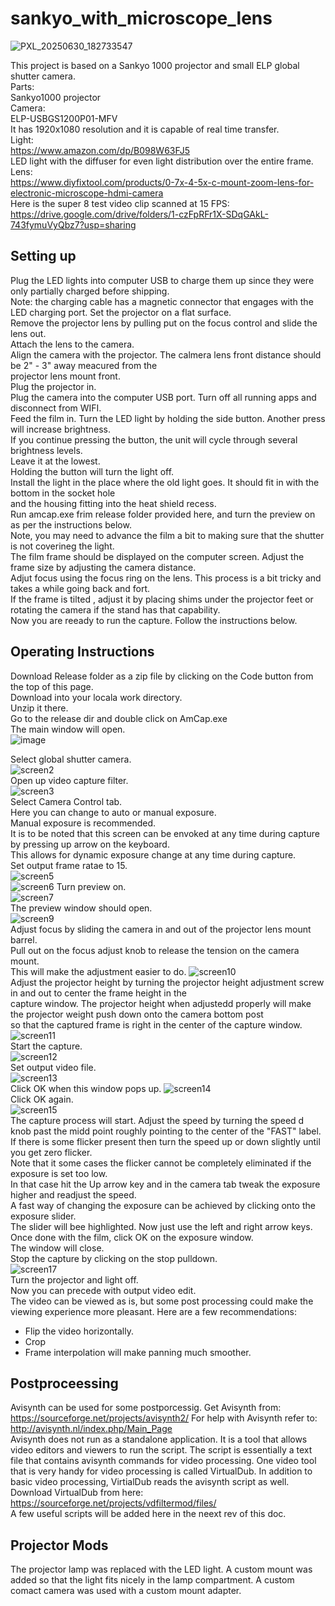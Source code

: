 # sankyo_with_microscope_lens  

![PXL_20250630_182733547](https://github.com/user-attachments/assets/af2bfed7-8a1a-4bb1-afcc-463e0f3d297c)

This project is based on a Sankyo 1000 projector and small ELP global shutter camera.  
Parts:  
Sankyo1000 projector  
Camera:  
ELP-USBGS1200P01-MFV  
It has 1920x1080 resolution and it is capable of real time transfer.  
Light:  
https://www.amazon.com/dp/B098W63FJ5  
LED light with the diffuser for even light distribution over the entire frame.  
Lens:  
https://www.diyfixtool.com/products/0-7x-4-5x-c-mount-zoom-lens-for-electronic-microscope-hdmi-camera  
Here is the super 8 test video clip scanned at 15 FPS:  
https://drive.google.com/drive/folders/1-czFpRFr1X-SDqGAkL-743fymuVyQbz7?usp=sharing

## Setting up  
Plug the LED lights into computer USB to charge them up since they were only partially charged before shipping.  
Note: the charging cable has a magnetic connector that engages with the LED charging port.
Set the projector on a flat surface.  
Remove the projector lens by pulling put on the focus control and slide the lens out.  
Attach the lens to the camera.  
Align the camera with the projector. The calmera lens front distance should be 2" - 3" away meacured from the   
projector lens mount front.  
Plug the projector in.   
Plug the camera into the computer USB port. Turn off all running apps and disconnect from WIFI.  
Feed the film in. 
Turn the LED light by holding the side button. Another press will increase brightness.  
If you continue pressing the button, the unit will cycle through several brightness levels.  
Leave it at the lowest.  
Holding the button will turn the light off.  
Install the light in the place where the old light goes. It should fit in with the bottom in the socket hole  
and the housing fitting into the heat shield recess.  
Run amcap.exe frim release folder provided here, and turn the preview on as per the instructions below.  
Note, you may need to advance the film a bit to making sure that the shutter is not coverineg the light.  
The film frame should be displayed on the computer screen. Adjust the frame size by adjusting the camera distance.  
Adjut focus using the focus ring on the lens.  This process is a bit tricky and takes a while going back and fort.  
If the frame is tilted , adjust it by placing shims under the projector feet or rotating the camera if the stand has that capability.    
Now you are reeady to run the capture. Follow the instructions below.

## Operating Instructions  
Download Release folder as a zip file by clicking on the Code button from the top of this page.   
Download into your locala work directory.  
Unzip it there.  
Go to the release dir and double click on AmCap.exe   
The main window will open.  
![image](https://github.com/user-attachments/assets/8b795462-a885-40b0-ae48-b7304b1577a2)  
 

Select global shutter camera.  
![screen2](https://github.com/vintagefilmography/sankyo_real_time_capture/assets/48537944/31432177-792d-4b24-bf06-d58ea61afefd)   
Open up video capture filter.  
![screen3](https://github.com/vintagefilmography/sankyo_real_time_capture/assets/48537944/b4812322-0bca-478c-beda-bf30eee6fdd3)  
Select Camera Control tab.  
Here you can change to auto or manual exposure.  
Manual exposure is recommended.  
It is to be noted that this screen can be envoked at any time during capture by pressing up arrow on the keyboard.  
This allows for dynamic exposure change at any time during capture.  
Set output frame ratae to 15.  
![screen5](https://github.com/vintagefilmography/sankyo_real_time_capture/assets/48537944/1a741eb8-49dd-4831-aec7-0d6521a3948e)  
![screen6](https://github.com/vintagefilmography/sankyo_real_time_capture/assets/48537944/5b482be2-e268-4174-b48d-42a687adceef)
Turn preview on.  
![screen7](https://github.com/vintagefilmography/sankyo_real_time_capture/assets/48537944/b5dfb735-9e85-470e-95a3-6d5c262c856e)  
The preview window should open.  
![screen9](https://github.com/vintagefilmography/sankyo_real_time_capture/assets/48537944/2edda9b2-7c0b-4870-aebd-e29851d7fd61)  
Adjust focus by sliding the camera in and out of the projector lens mount barrel.  
Pull out on the focus adjust knob to release the tension on the camera mount.  
This will make the adjustment easier to do. 
![screen10](https://github.com/vintagefilmography/sankyo_real_time_capture/assets/48537944/96c1e6b2-c46a-439d-ae76-0a1c5af9ffa3)  
Adjust the projector height by turning the projector height adjustment screw in and out to center the frame height in the   
capture window. The projector height when adjustedd properly will make the projector weight push down onto the camera bottom post  
so that the captured frame is right in the center of the capture window.  
![screen11](https://github.com/vintagefilmography/sankyo_real_time_capture/assets/48537944/dbf3b95c-0e63-4b4e-b1b0-185b029f04d4)  
Start the capture.  
![screen12](https://github.com/vintagefilmography/sankyo_real_time_capture/assets/48537944/5bb53971-cb2d-4c95-b7f4-99318d242bf9)  
Set output video file.  
![screen13](https://github.com/vintagefilmography/sankyo_real_time_capture/assets/48537944/de5209ed-7510-4460-97d2-f7a3f31f4f97)  
Click OK when this window pops up.
![screen14](https://github.com/vintagefilmography/sankyo_real_time_capture/assets/48537944/f70f5417-bf1b-4405-aef5-2c292a1e8d5f)  
Click OK again.  
![screen15](https://github.com/vintagefilmography/sankyo_real_time_capture/assets/48537944/76b3038c-7292-48cc-bf5a-9aa963c6efaf)  
The capture process will start.
Adjust the speed by turning the speed d knob past the midd point roughly pointing to the center of the "FAST" label.
If there is some flicker present then turn the speed up or down slightly until you get zero flicker.  
Note that it some cases the flicker cannot be completely eliminated if the exposure is set too low.  
In that case hit the Up arrow key and in the camera tab tweak the exposure higher and readjust the speed.  
A fast way of changing the exposure can be achieved by clicking onto the exposure slider.  
The slider will bee highlighted. Now just use the left and right arrow keys.  
Once done  with the  film, click OK on the exposure window.  
The window will close.  
Stop the capture by clicking on the stop  pulldown.  
![screen17](https://github.com/vintagefilmography/sankyo_real_time_capture/assets/48537944/9fc70d23-b582-4c23-8853-8ff1a3ed9c58)  
Turn the projector and light off.  
Now you can precede with output video edit.  
The video can be viewed as is, but some post processing could make the viewing
experience more pleasant.
Here are a few recommendations:
-  Flip the video horizontally.
-  Crop
-  Frame interpolation will make panning much smoother.

## Postproceessing
Avisynth can be used for some postporcessig.  Get Avisynth from:
https://sourceforge.net/projects/avisynth2/
For help with Avisynth refer to:  
http://avisynth.nl/index.php/Main_Page  
Avisynth does not run as a standalone application. It is a tool that allows video editors and viewers to run the script.
The script is essentially a text file that contains avisynth commands for video processing.
One video tool that is very handy for video processing is called VirtualDub.
In addition to basic video processing, VirtialDub reads the avisynth script as well.
Download VirtualDub from here:
https://sourceforge.net/projects/vdfiltermod/files/  
A few useful scripts will be added here in the neext rev of this doc.

## Projector Mods
The projector lamp was replaced with the LED light. 
A custom mount was added so that the light fits nicely in the lamp compartment. 
A custom comact camera was used with a custom mount adapter.  
